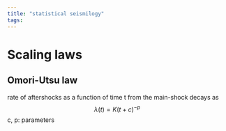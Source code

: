 ```yaml
---
title: "statistical seismilogy"
tags:
---
```


# Scaling laws
## Omori-Utsu law
rate of aftershocks as a function of time t from the main-shock decays as $$\lambda(t)=K(t+c)^{-p}$$c, p: parameters